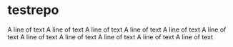 # testrepo
A line of text
A line of text
A line of text
A line of text
A line of text
A line of text
A line of text
A line of text
A line of text
A line of text
A line of text
